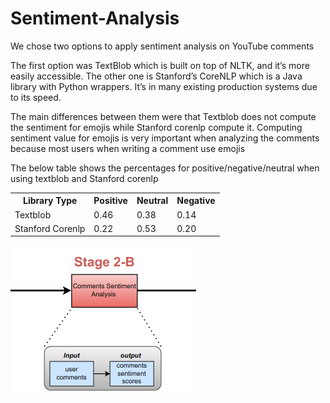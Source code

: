 # Sentiment-Analysis

We chose two options to apply sentiment analysis on YouTube comments

The first option was TextBlob which is built on top of NLTK, and it’s more easily accessible. The other one is Stanford’s CoreNLP which is a Java library with Python wrappers. It’s in many existing production systems due to its speed.

The main differences between them were that Textblob does not compute the sentiment for emojis while Stanford corenlp compute it. Computing sentiment value for emojis is very important when analyzing the comments because most users when writing a comment use emojis 

The below table shows the percentages for positive/negative/neutral when using textblob and Stanford corenlp
<table>
  <tr>
    <th>Library Type</th>
    <th>Positive</th>
    <th>Neutral</th>
    <th>Negative</th>
  </tr>
  <tr>
    <td>Textblob</td>
    <td>0.46</td>
    <td>0.38</td>
    <td>0.14</td>
  </tr>
  <tr>
    <td>Stanford Corenlp</td>
    <td>0.22</td>
    <td>0.53</td>
    <td>0.20</td>
  </tr>
</table>




![](stage2b.png)
